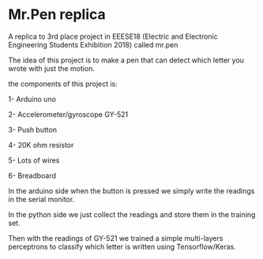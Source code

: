 # Mr.Pen replica
A replica to 3rd place project in EEESE18 (Electric and Electronic Engineering Students Exhibition 2018) called mr.pen


The idea of this project is to make a pen that can detect which letter you wrote with just the motion.

the components of this project is:

  1-  Arduino uno
  
  2-  Accelerometer/gyroscope GY-521
  
  3-  Push button
  
  4-  20K ohm resistor
  
  5-  Lots of wires
  
  6-  Breadboard
 
 
In the arduino side when the button is pressed we simply write the readings in the serial monitor.

In the python side we just collect the readings and store them in the training set.

Then with the readings of GY-521 we trained a simple multi-layers perceptrons to classify which letter is written using Tensorflow/Keras.
